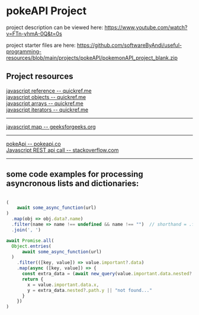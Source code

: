 # pokeAPI Project

project description can be viewed here: https://www.youtube.com/watch?v=FTn-yhmA-0Q&t=0s

project starter files are here: https://github.com/softwareByAndi/useful-programming-resources/blob/main/projects/pokeAPI/pokemonAPI_project_blank.zip




## Project resources

[javascript reference -- quickref.me](https://quickref.me/javascript)  
[javascript objects -- quickref.me](https://quickref.me/javascript#javascript-objects)  
[javascript arrays -- quickref.me](https://quickref.me/javascript#javascript-arrays)  
[javascript iterators -- quickref.me](https://quickref.me/javascript#javascript-iterators)  

<hr>

[javascript map -- geeksforgeeks.org](https://www.geeksforgeeks.org/javascript-array-map-method/)

<hr>

[pokeApi -- pokeapi.co](https://pokeapi.co/?ref=public-apis)  
[Javascript REST api call -- stackoverflow.com](https://stackoverflow.com/questions/36975619/how-to-call-a-rest-web-service-api-from-javascript)  
<hr>

## some code examples for processing asyncronous lists and dictionaries:

```javascript

(
    await some_async_function(url)
)
  .map(obj => obj.data?.name)
  .filter(name => name !== undefined && name !== "")  // shorthand = .filter(name => name)
  .join(', ')
```
  
```javascript
await Promise.all(
  Object.entries(
      await some_async_function(url)
  )
    .filter(([key, value]) => value.important?.data)
    .map(async ([key, value]) => {
      const extra_data = (await new_query(value.important.data.nested?.url)) || {};
      return {
        x = value.important.data.x,
        y = extra_data.nested?.path.y || "not found..."
      }
    })
)
```
